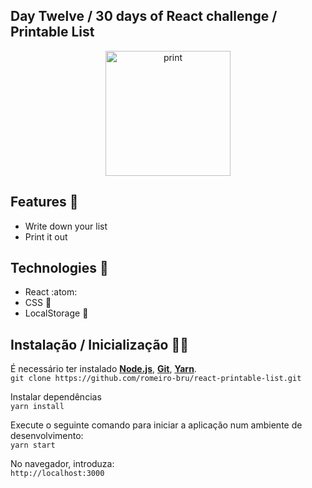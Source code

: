 ## Day Twelve / 30 days of React challenge / Printable List

<p  align="center">
<img  src="https://media.giphy.com/media/S60FmbC13E0tlsNp3N/giphy.gif"  height="200" alt="print">
</p>

## Features :unicorn: 
* Write down your list
* Print it out

## Technologies :mag_right:
* React :atom:
* CSS :nail_care:
* LocalStorage :notebook:



## Instalação / Inicialização 👨‍🏭

É necessário ter instalado <strong>[Node.js](https://nodejs.org/en/download/)</strong>, 
                           <strong>[Git](https://git-scm.com/downloads)</strong>, 
                           <strong>[Yarn](https://yarnpkg.com/)</strong>.
<br>
```git clone https://github.com/romeiro-bru/react-printable-list.git```

Instalar dependências
<br>
```yarn install```

Execute o seguinte comando para iniciar a aplicação num ambiente de desenvolvimento:
<br>
```yarn start```
<br>

No navegador, introduza:
<br>
```http://localhost:3000```

